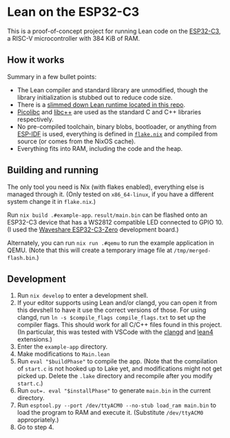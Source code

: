 # Lean on the ESP32-C3

This is a proof-of-concept project for running Lean code on the [ESP32-C3](https://www.espressif.com/en/products/socs/esp32-c3), a RISC-V microcontroller with 384 KiB of RAM.

## How it works

Summary in a few bullet points:

- The Lean compiler and standard library are unmodified, though the library initialization is stubbed out to reduce code size.
- There is a [slimmed down Lean runtime located in this repo](/platform/runtime).
- [Picolibc](https://github.com/picolibc/picolibc) and [libc++](https://libcxx.llvm.org/) are used as the standard C and C++ libraries respectively.
- No pre-compiled toolchain, binary blobs, bootloader, or anything from [ESP-IDF](https://github.com/espressif/esp-idf) is used, everything is defined in [`flake.nix`](/flake.nix) and compiled from source (or comes from the NixOS cache).
- Everything fits into RAM, including the code and the heap.

## Building and running

The only tool you need is Nix (with flakes enabled), everything else is managed through it. (Only tested on `x86_64-linux`, if you have a different system change it in `flake.nix`.)

Run `nix build .#example-app`. `result/main.bin` can be flashed onto an ESP32-C3 device that has a WS2812 compatible LED connected to GPIO 10. (I used the [Waveshare ESP32-C3-Zero](https://www.waveshare.com/wiki/ESP32-C3-Zero) development board.)

Alternately, you can run `nix run .#qemu` to run the example application in QEMU. (Note that this will create a temporary image file at `/tmp/merged-flash.bin`.)

## Development

1. Run `nix develop` to enter a development shell.
2. If your editor supports using Lean and/or clangd, you can open it from this devshell to have it use the correct versions of those. For using clangd, run `ln -s $compile_flags compile_flags.txt` to set up the compiler flags. This should work for all C/C++ files found in this project. (In particular, this was tested with VSCode with the [clangd](https://marketplace.visualstudio.com/items?itemName=llvm-vs-code-extensions.vscode-clangd) and [lean4](https://marketplace.visualstudio.com/items?itemName=leanprover.lean4) extensions.)
3. Enter the `example-app` directory.
4. Make modifications to `Main.lean`
5. Run `eval "$buildPhase"` to compile the app. (Note that the compilation of `start.c` is not hooked up to Lake yet, and modifications might not get picked up. Delete the `.lake` directory and recompile after you modify `start.c`.)
6. Run `out=. eval "$installPhase"` to generate `main.bin` in the current directory.
7. Run `esptool.py --port /dev/ttyACM0 --no-stub load_ram main.bin` to load the program to RAM and execute it. (Substitute `/dev/ttyACM0` appropriately.)
8. Go to step 4.
